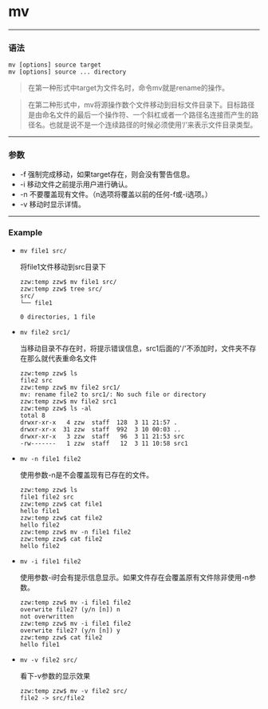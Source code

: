 mv
====

***

### 语法

```
mv [options] source target
mv [options] source ... directory
```

>在第一种形式中target为文件名时，命令mv就是rename的操作。

>在第二种形式中，mv将源操作数个文件移动到目标文件目录下。目标路径是由命名文件的最后一个操作符、一个斜杠或者一个路径名连接而产生的路径名。也就是说不是一个连续路径的时候必须使用‘/’来表示文件目录类型。

***

### 参数

* -f 强制完成移动，如果target存在，则会没有警告信息。
* -i 移动文件之前提示用户进行确认。
* -n 不要覆盖现有文件。（n选项将覆盖以前的任何-f或-i选项。）
* -v 移动时显示详情。

***

### Example

* `mv file1 src/`

    将file1文件移动到src目录下

    ```
    zzw:temp zzw$ mv file1 src/
    zzw:temp zzw$ tree src/
    src/
    └── file1

    0 directories, 1 file
    ```

* `mv file2 src1/`

    当移动目录不存在时，将提示错误信息，src1后面的'/'不添加时，文件夹不存在那么就代表重命名文件

    ```
    zzw:temp zzw$ ls
    file2 src
    zzw:temp zzw$ mv file2 src1/
    mv: rename file2 to src1/: No such file or directory
    zzw:temp zzw$ mv file2 src1
    zzw:temp zzw$ ls -al
    total 8
    drwxr-xr-x   4 zzw  staff  128  3 11 21:57 .
    drwxr-xr-x  31 zzw  staff  992  3 10 00:03 ..
    drwxr-xr-x   3 zzw  staff   96  3 11 21:53 src
    -rw-------   1 zzw  staff   12  3 11 10:58 src1
    ```

* `mv -n file1 file2`

    使用参数-n是不会覆盖现有已存在的文件。

    ```
    zzw:temp zzw$ ls
    file1 file2 src
    zzw:temp zzw$ cat file1
    hello file1
    zzw:temp zzw$ cat file2
    hello file2
    zzw:temp zzw$ mv -n file1 file2
    zzw:temp zzw$ cat file2
    hello file2
    ```

* `mv -i file1 file2`

    使用参数-i时会有提示信息显示。如果文件存在会覆盖原有文件除非使用-n参数。

    ```
    zzw:temp zzw$ mv -i file1 file2
    overwrite file2? (y/n [n]) n
    not overwritten
    zzw:temp zzw$ mv -i file1 file2
    overwrite file2? (y/n [n]) y
    zzw:temp zzw$ cat file2
    hello file1
    ```
* `mv -v file2 src/`

    看下-v参数的显示效果

    ```
    zzw:temp zzw$ mv -v file2 src/
    file2 -> src/file2
    ```
